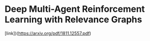 # Deep Multi-Agent Reinforcement Learning with Relevance Graphs
[link])(https://arxiv.org/pdf/1811.12557.pdf)
